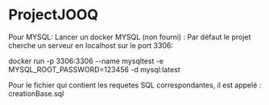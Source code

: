 # ProjectJOOQ

Pour MYSQL: 
Lancer un docker MYSQL (non fourni) : Par défaut le projet cherche un serveur en localhost sur le port 3306:

docker run -p 3306:3306 --name mysqltest -e MYSQL_ROOT_PASSWORD=123456 -d mysql:latest
 
Pour le fichier qui contient les requetes SQL correspondantes, il est appelé : creationBase.sql 
 
 

